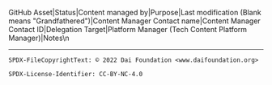 GitHub Asset|Status|Content managed by|Purpose|Last modification (Blank means "Grandfathered")|Content Manager Contact name|Content Manager Contact ID|Delegation Target|Platform Manager (Tech Content Platform Manager)|Notes\n

---


```
SPDX-FileCopyrightText: © 2022 Dai Foundation <www.daifoundation.org>

SPDX-License-Identifier: CC-BY-NC-4.0
```
